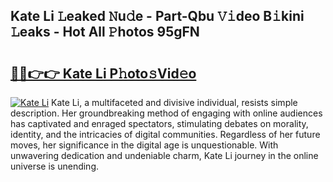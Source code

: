 ## Kate Li 𝙻eaked 𝙽u𝚍e - Part-Qbu 𝚅𝚒deo B𝚒kini 𝙻eaks - Hot All 𝙿hotos 95gFN

# <h2><a href="http://ld3wlp.urlbe.top/?page=Kate+Li">🔗🔗👉👉 Kate Li P𝚑oto𝚜Vid𝚎o</a></h2>

[![Kate Li](https://i.imgur.com/eBuTRDB.gif)](http://ld3wlp.urlbe.top/?page=Kate+Li)
Kate Li, a multifaceted and divisive individual, resists simple description. Her groundbreaking method of engaging with online audiences has captivated and enraged spectators, stimulating debates on morality, identity, and the intricacies of digital communities. Regardless of her future moves, her significance in the digital age is unquestionable. With unwavering dedication and undeniable charm, Kate Li journey in the online universe is unending.
